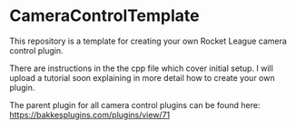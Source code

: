 # CameraControlTemplate

This repository is a template for creating your own Rocket League camera control plugin.

There are instructions in the the cpp file which cover initial setup. I will upload a tutorial soon explaining in more detail how to create your own plugin.

The parent plugin for all camera control plugins can be found here: https://bakkesplugins.com/plugins/view/71

